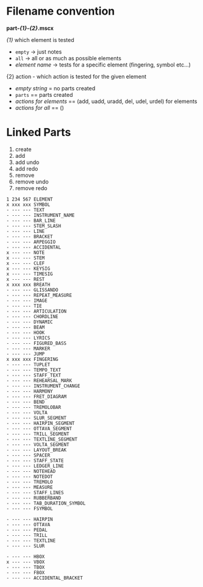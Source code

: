 Filename convention
=====================

**part-_{1}_-_{2}_.mscx**

_{1}_ which element is tested

* `empty`     	 -> just notes
* `all` 		 -> all or as much as possible elements
* _element name_ -> tests for a specific element (fingering, symbol etc...)


{2} action - which action is tested for the given element

* _empty string_ =  no parts created
* `parts` == parts created
* _actions for elements_ == (add, uadd, uradd, del, udel, urdel) for elements
* _actions for all_ == ()


Linked Parts
================

1. create
2. add
3. add undo
4. add redo
5. remove
6. remove undo
7. remove redo

```
1 234 567 ELEMENT
x xxx xxx SYMBOL
- --- --- TEXT
- --- --- INSTRUMENT_NAME
- --- --- BAR_LINE
- --- --- STEM_SLASH
- --- --- LINE
- --- --- BRACKET
- --- --- ARPEGGIO
- --- --- ACCIDENTAL
x --- --- NOTE
x --- --- STEM
x --- --- CLEF
x --- --- KEYSIG
x --- --- TIMESIG
x --- --- REST
x xxx xxx BREATH
- --- --- GLISSANDO
- --- --- REPEAT_MEASURE
- --- --- IMAGE
- --- --- TIE
- --- --- ARTICULATION
- --- --- CHORDLINE
- --- --- DYNAMIC
- --- --- BEAM
- --- --- HOOK
- --- --- LYRICS
- --- --- FIGURED_BASS
- --- --- MARKER
- --- --- JUMP
x xxx xxx FINGERING
- --- --- TUPLET
- --- --- TEMPO_TEXT
- --- --- STAFF_TEXT
- --- --- REHEARSAL_MARK
- --- --- INSTRUMENT_CHANGE
- --- --- HARMONY
- --- --- FRET_DIAGRAM
- --- --- BEND
- --- --- TREMOLOBAR
- --- --- VOLTA
- --- --- SLUR_SEGMENT
- --- --- HAIRPIN_SEGMENT
- --- --- OTTAVA_SEGMENT
- --- --- TRILL_SEGMENT
- --- --- TEXTLINE_SEGMENT
- --- --- VOLTA_SEGMENT
- --- --- LAYOUT_BREAK
- --- --- SPACER
- --- --- STAFF_STATE
- --- --- LEDGER_LINE
- --- --- NOTEHEAD
- --- --- NOTEDOT
- --- --- TREMOLO
- --- --- MEASURE
- --- --- STAFF_LINES
- --- --- RUBBERBAND
- --- --- TAB_DURATION_SYMBOL
- --- --- FSYMBOL

- --- --- HAIRPIN
- --- --- OTTAVA
- --- --- PEDAL
- --- --- TRILL
- --- --- TEXTLINE
- --- --- SLUR

- --- --- HBOX
x --- --- VBOX
- --- --- TBOX
- --- --- FBOX
- --- --- ACCIDENTAL_BRACKET
```